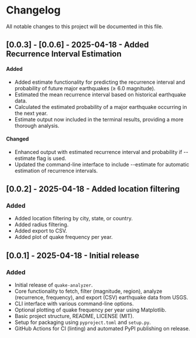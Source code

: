 # Changelog
All notable changes to this project will be documented in this file.

## [0.0.3] - [0.0.6] - 2025-04-18 - Added Recurrence Interval Estimation

#### Added
- Added estimate functionality for predicting the recurrence interval and probability of future major earthquakes (≥ 6.0 magnitude).
- Estimated the mean recurrence interval based on historical earthquake data.
- Calculated the estimated probability of a major earthquake occurring in the next year.
- Estimate output now included in the terminal results, providing a more thorough analysis.

#### Changed
- Enhanced output with estimated recurrence interval and probability if --estimate flag is used.
- Updated the command-line interface to include --estimate for automatic estimation of recurrence intervals.

## [0.0.2] - 2025-04-18 - Added location filtering

### Added
- Added location filtering by city, state, or country.
- Added radius filtering.
- Added export to CSV.
- Added plot of quake frequency per year.

## [0.0.1] - 2025-04-18 - Initial release

### Added
- Initial release of `quake-analyzer`.
- Core functionality to fetch, filter (magnitude, region), analyze (recurrence, frequency), and export (CSV) earthquake data from USGS.
- CLI interface with various command-line options.
- Optional plotting of quake frequency per year using Matplotlib.
- Basic project structure, README, LICENSE (MIT).
- Setup for packaging using `pyproject.toml` and `setup.py`.
- GitHub Actions for CI (linting) and automated PyPI publishing on release.